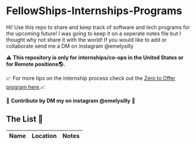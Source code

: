 # FellowShips-Internships-Programs
Hi! Use this repo to share and keep track of software and tech programs for the upcoming future! I was going to keep it on a seperate notes file but I thought why not share it with the world! If you would like to add or collaborate send me a DM on instagram @emelysilly

:warning: **This repository is only for internships/co-ops in the United States or for Remote positions:earth_americas:.**

📈 For more tips on the internship process check out the [Zero to Offer program here](https://www.pittcs.wiki/zero-to-offer).📈

🤗 **Contribute by DM my on instagram @emelysilly**  🤗

## The List 👔

| Name  |  Location |  Notes |
|---|---|-------------|
